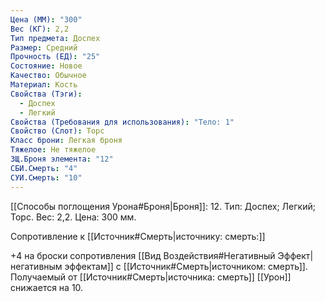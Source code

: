 ```yaml
---
Цена (ММ): "300"
Вес (КГ): 2,2
Тип предмета: Доспех
Размер: Средний
Прочность (ЕД): "25"
Состояние: Новое
Качество: Обычное
Материал: Кость
Свойства (Тэги):
  - Доспех
  - Легкий
Свойства (Требования для использования): "Тело: 1"
Свойство (Слот): Торс
Класс брони: Легкая броня
Тяжелое: Не тяжелое
ЗЩ.Броня элемента: "12"
СБИ.Смерть: "4"
СУИ.Смерть: "10"
---
```

[[Способы поглощения Урона#Броня|Броня]]: 12. Тип: Доспех; Легкий; Торс. Вес: 2,2. Цена: 300 мм. 

Сопротивление к [[Источник#Смерть|источнику: смерть:]] 

+4 на броски сопротивления [[Вид Воздействия#Негативный Эффект|негативным эффектам]] с [[Источник#Смерть|источником: смерть]].
Получаемый от [[Источник#Смерть|источника: смерть]] [[Урон]] снижается на 10. 